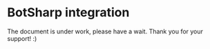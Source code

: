 # BotSharp integration

The document is under work, please have a wait. Thank you for your support! :)